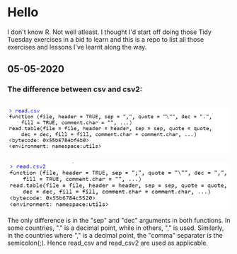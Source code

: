 # Hello

I don't know R. Not well atleast. I thought I'd start off doing those Tidy Tuesday exercises in a bid to learn and this is a repo to list all those exercises and lessons I've learnt along the way. 

## 05-05-2020

### The difference between csv and csv2:

![alt text](https://github.com/abhiramr/tidy-tuesday/blob/master/assets/read.csv_.png)
---
![alt text](https://github.com/abhiramr/tidy-tuesday/blob/master/assets/read.csv_2.png)

The only difference is in the "sep" and "dec" arguments in both functions. In some countries, "." is a decimal point, while in others, "," is used.
Similarly, in the countries where "," is a decimal point, the "comma" separater is the semicolon(;). Hence read_csv and read_csv2 are used as applicable.
